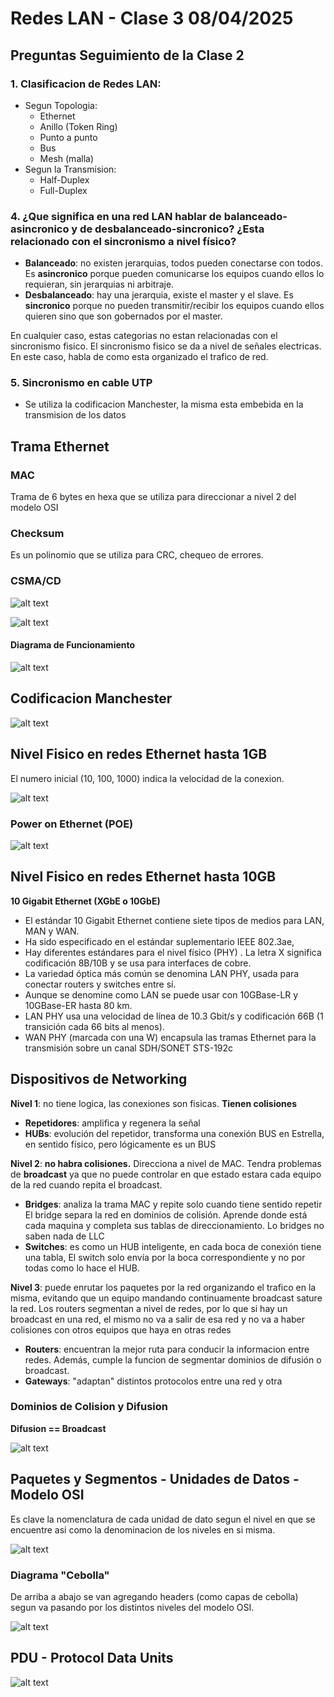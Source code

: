 # Redes LAN - Clase 3 08/04/2025

## Preguntas Seguimiento de la Clase 2

### 1. Clasificacion de Redes LAN:
   - Segun Topologia:
      - Ethernet
      - Anillo (Token Ring)
      - Punto a punto
      - Bus
      - Mesh (malla)
   - Segun la Transmision:
      - Half-Duplex
      - Full-Duplex

### 4. ¿Que significa en una red LAN hablar de balanceado-asincronico y de desbalanceado-sincronico? ¿Esta relacionado con el sincronismo a nivel físico?
- **Balanceado**: no existen jerarquias, todos pueden conectarse con todos. Es **asincronico** porque pueden comunicarse los equipos cuando ellos lo requieran, sin jerarquias ni arbitraje.
- **Desbalanceado**: hay una jerarquia, existe el master y el slave. Es **sincronico** porque no pueden transmitir/recibir los equipos cuando ellos quieren sino que son gobernados por el master.

En cualquier caso, estas categorias no estan relacionadas con el sincronismo fisico. El sincronismo fisico se da a nivel de señales electricas. En este caso, habla de como esta organizado el trafico de red.

### 5. Sincronismo en cable UTP

- Se utiliza la codificacion Manchester, la misma esta embebida en la transmision de los datos


## Trama Ethernet

### MAC
Trama de 6 bytes en hexa que se utiliza para direccionar a nivel 2 del modelo OSI

### Checksum
Es un polinomio que se utiliza para CRC, chequeo de errores.

### CSMA/CD

![alt text](image.png)

![alt text](image-1.png)

#### Diagrama de Funcionamiento

![alt text](image-2.png)

## Codificacion Manchester

![alt text](image-3.png)

## Nivel Fisico en redes Ethernet hasta 1GB

El numero inicial (10, 100, 1000) indica la velocidad de la conexion.

![alt text](image-4.png)

### Power on Ethernet (POE)

![alt text](image-5.png)

## Nivel Fisico en redes Ethernet hasta 10GB

**10 Gigabit Ethernet (XGbE o 10GbE)**
- El estándar 10 Gigabit Ethernet contiene siete tipos de medios para LAN, MAN y WAN.
- Ha sido especificado en el estándar suplementario IEEE 802.3ae,
- Hay diferentes estándares para el nivel físico (PHY) . La letra X significa codificación 8B/10B y se usa para interfaces de cobre.
- La variedad óptica más común se denomina LAN PHY, usada para conectar routers y switches entre sí.
- Aunque se denomine como LAN se puede usar con 10GBase-LR y 10GBase-ER hasta 80 km.
- LAN PHY usa una velocidad de línea de 10.3 Gbit/s y codificación 66B (1 transición cada 66 bits al menos).
- WAN PHY (marcada con una W) encapsula las tramas Ethernet para la transmisión sobre un canal SDH/SONET STS-192c


## Dispositivos de Networking

**Nivel 1**: no tiene logica, las conexiones son fisicas. **Tienen colisiones**
- **Repetidores**: amplifica y regenera la señal
- **HUBs**: evolución del repetidor, transforma una conexión BUS en Estrella, en sentido físico, pero lógicamente es un BUS

**Nivel 2**: **no habra colisiones.** Direcciona a nivel de MAC. Tendra problemas de **broadcast** ya que no puede controlar en que estado estara cada equipo de la red cuando repita el broadcast.
- **Bridges**: analiza la trama MAC y repite solo cuando tiene sentido repetir El bridge separa la red en dominios de colisión. Aprende donde está cada maquina y completa sus tablas de direccionamiento. Lo bridges no saben nada de LLC
- **Switches**: es como un HUB inteligente, en cada boca de conexión tiene una tabla, El switch solo envía por la boca correspondiente y no por todas como lo hace el HUB.

**Nivel 3**: puede enrutar los paquetes por la red organizando el trafico en la misma, evitando que un equipo mandando continuamente broadcast sature la red. Los routers segmentan a nivel de redes, por lo que si hay un broadcast en una red, el mismo no va a salir de esa red y no va a haber colisiones con otros equipos que haya en otras redes
- **Routers**: encuentran la mejor ruta para conducir la informacion entre redes. Además, cumple la funcion de segmentar dominios de difusión o broadcast.
- **Gateways**: "adaptan" distintos protocolos entre una red y otra

### Dominios de Colision y Difusion

**Difusion == Broadcast**

![alt text](image-6.png)

## Paquetes y Segmentos - Unidades de Datos - Modelo OSI

Es clave la nomenclatura de cada unidad de dato segun el nivel en que se encuentre asi como la denominacion de los niveles en si misma.

![alt text](image-7.png)

### Diagrama "Cebolla"
De arriba a abajo se van agregando headers (como capas de cebolla) segun va pasando por los distintos niveles del modelo OSI.

![alt text](image-8.png)

## PDU - Protocol Data Units

![alt text](image-9.png)
